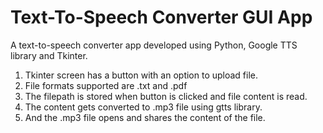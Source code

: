 # Text-To-Speech Converter GUI App
  A text-to-speech converter app developed using Python, Google TTS library and Tkinter.

1. Tkinter screen has a button with an option to upload file.
2. File formats supported are .txt and .pdf
3. The filepath is stored when button is clicked and file content is read.
4. The content gets converted to .mp3 file using gtts library.
5. And the .mp3 file opens and shares the content of the file.
